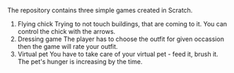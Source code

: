 The repository contains three simple games created in Scratch.
1. Flying chick
   Trying to not touch buildings, that are coming to it. You can control the chick with the arrows.
2. Dressing game
   The player has to choose the outfit for given occassion then the game will rate your outfit.
3. Virtual pet
   You have to take care of your virtual pet - feed it, brush it. The pet's hunger is increasing by the time.
